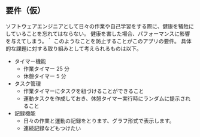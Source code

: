 ## 要件（仮）

ソフトウェアエンジニアとして日々の作業や自己学習をする際に、健康を犠牲にしていることを忘れてはならない。
健康を害した場合、パフォーマンスに影響を与えてしまう。｀
このようなことを防止することがこのアプリの要件。
具体的な課題に対する取り組みとして考えられるものは以下。

- タイマー機能
  - 作業タイマー 25 分
  - 休憩タイマー 5 分
- タスク管理
  - 作業タイマーにタスクを紐づけることができること
  - 運動タスクを作成しておき、休憩タイマー実行時にランダムに提示されること
- 記録機能
  - 日々の作業と運動の記録をとります、グラフ形式で表示します。
  - 連続記録などもつけたい
